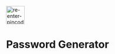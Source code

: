 
<img width="50" height="50" src="https://img.icons8.com/ios/50/re-enter-pincode.png" alt="re-enter-pincode"/>

# Password Generator

